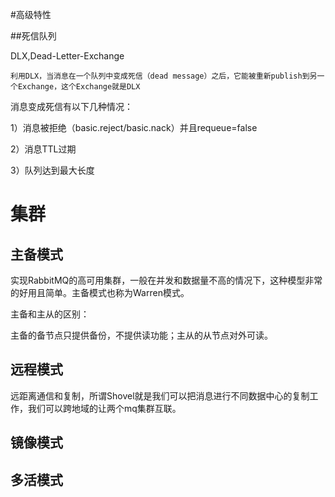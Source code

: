 #高级特性

##死信队列

DLX,Dead-Letter-Exchange

```
利用DLX，当消息在一个队列中变成死信（dead message）之后，它能被重新publish到另一个Exchange，这个Exchange就是DLX
```

消息变成死信有以下几种情况：

1）消息被拒绝（basic.reject/basic.nack）并且requeue=false

2）消息TTL过期

3）队列达到最大长度

# 集群

## 主备模式

实现RabbitMQ的高可用集群，一般在并发和数据量不高的情况下，这种模型非常的好用且简单。主备模式也称为Warren模式。

主备和主从的区别：

主备的备节点只提供备份，不提供读功能；主从的从节点对外可读。

## 远程模式

远距离通信和复制，所谓Shovel就是我们可以把消息进行不同数据中心的复制工作，我们可以跨地域的让两个mq集群互联。

## 镜像模式

## 多活模式



